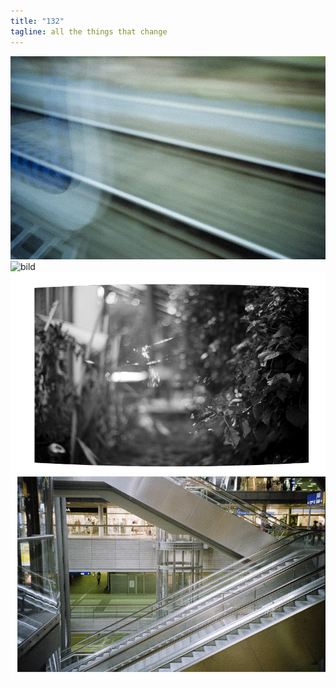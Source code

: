 ```yaml
---
title: "132"
tagline: all the things that change
---
```


![bild](anischlupp.gif)
![bild](anitamation,eins.gif)
![bild](anitamation,zwei.gif)
![bild](anischmani.gif)
